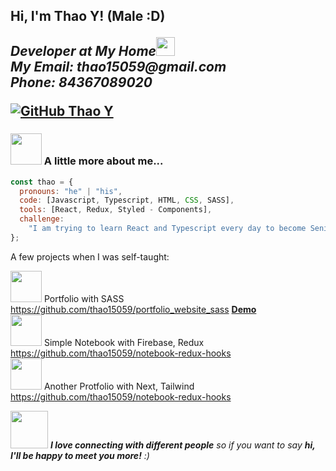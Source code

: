 <h2> Hi, I'm Thao Y! (Male :D)
<p><em>Developer at My Home</a><img src="https://media.giphy.com/media/WUlplcMpOCEmTGBtBW/giphy.gif" width="30"><br> My Email: thao15059@gmail.com <br>Phone: 84367089020
</em></p>

[![GitHub Thao Y](https://img.shields.io/github/followers/thao15059?label=follow&style=social)](https://github.com/thao15059)

### <img src="https://media.giphy.com/media/VgCDAzcKvsR6OM0uWg/giphy.gif" width="50"> A little more about me...

```javascript
const thao = {
  pronouns: "he" | "his",
  code: [Javascript, Typescript, HTML, CSS, SASS],
  tools: [React, Redux, Styled - Components],
  challenge:
    "I am trying to learn React and Typescript every day to become Senior Front End Developer",
};
```

A few projects when I was self-taught:

<img src="https://media.giphy.com/media/XFqEueAedJzq6lq0ru/giphy.gif" width="50"> Portfolio with SASS https://github.com/thao15059/portfolio_website_sass <b><a href="https://thao15059.github.io/portfolio_website_sass/">Demo</a></b><br>
<img src="https://media.giphy.com/media/XFqEueAedJzq6lq0ru/giphy.gif" width="50"> Simple Notebook with Firebase, Redux https://github.com/thao15059/notebook-redux-hooks <br>
<img src="https://media.giphy.com/media/XFqEueAedJzq6lq0ru/giphy.gif" width="50"> Another Protfolio with Next, Tailwind https://github.com/thao15059/notebook-redux-hooks <br>

<img src="https://media.giphy.com/media/LnQjpWaON8nhr21vNW/giphy.gif" width="60"> <em><b>I love connecting with different people</b> so if you want to say <b>hi, I'll be happy to meet you more!</b> :)</em>
